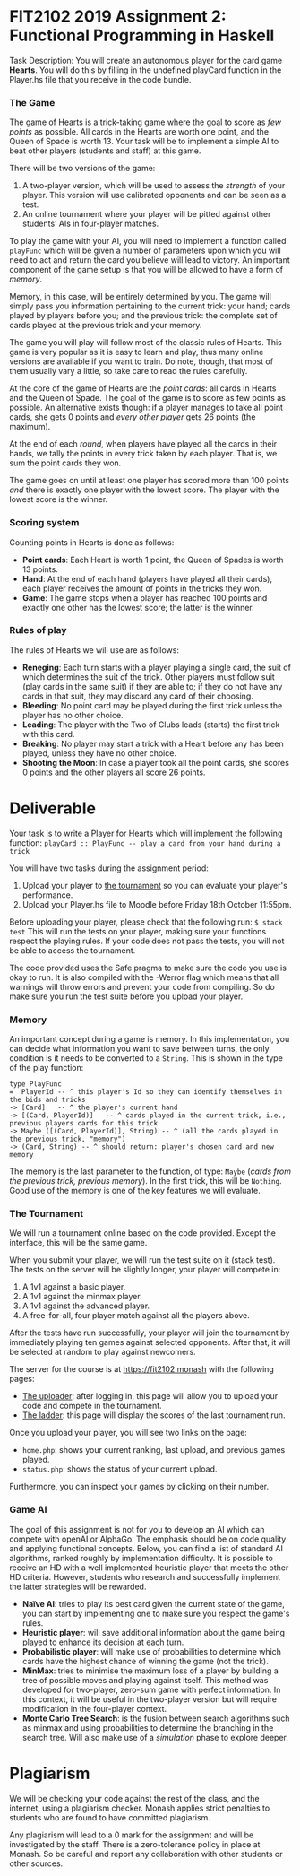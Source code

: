 # FIT2102 2019 Assignment 2: Functional Programming in Haskell
Task Description: 
You will create an autonomous player for the card game **Hearts**. You will do this by filling in the undefined playCard function in the Player.hs file that you receive in the code bundle. 

### The Game
The game of [Hearts](https://en.wikipedia.org/wiki/Hearts_(card_game)) is a trick-taking game where the goal to score as *few points* as possible.  All cards in the Hearts are worth one point, and the Queen of Spade is worth 13.  Your task will be to implement a simple AI to beat other players (students and staff) at this game.

There will be two versions of the game:
1. A two-player version, which will be used to assess the *strength* of your player.  This version will use calibrated opponents and can be seen as a test.
2. An online tournament where your player will be pitted against other students’ AIs in four-player matches.

To play the game with your AI, you will need to implement a function called `playFunc` which will be given a number of parameters upon which you will need to act and return the card you believe will lead to victory.  An important component of the game setup is that you will be allowed to have a form of *memory*.

Memory, in this case, will be entirely determined by you.  The game will simply pass you information pertaining to the current trick: your hand; cards played by players before you; and the previous trick: the complete set of cards played at the previous trick and your memory.

The game you will play will follow most of the classic rules of Hearts.  This game is very popular as it is easy to learn and play, thus many online versions are available if you want to train.  Do note, though, that most of them usually vary a little, so take care to read the rules carefully.

At the core of the game of Hearts are the *point cards*: all cards in Hearts and the Queen of Spade.  The goal of the game is to score as few points as possible.  An alternative exists though: if a player manages to take all point cards, she gets 0 points and *every other player* gets 26 points (the maximum).

At the end of each *round*, when players have played all the cards in their hands, we tally the points in every trick taken by each player.  That is, we sum the point cards they won.

The game goes on until at least one player has scored more than 100 points *and* there is exactly one player with the lowest score.  The player with the lowest score is the winner.

### Scoring system
Counting points in Hearts is done as follows:
- **Point cards**: Each Heart is worth 1 point, the Queen of Spades is worth 13 points.
- **Hand**: At the end of each hand (players have played all their cards), each player receives the amount of points in the tricks they won.
- **Game**: The game stops when a player has reached 100 points and exactly one other has the lowest score; the latter is the winner.

### Rules of play
The rules of Hearts we will use are as follows:
- **Reneging**: Each turn starts with a player playing a single card, the suit of which determines the suit of the trick.  Other players must follow suit (play cards in the same suit) if they are able to; if they do not have any cards in that suit, they may discard any card of their choosing.
- **Bleeding**: No point card may be played during the first trick unless the player has no other choice.
- **Leading**: The player with the Two of Clubs leads (starts) the first trick with this card.
- **Breaking**: No player may start a trick with a Heart before any has been played, unless they have no other choice.
- **Shooting the Moon**: In case a player took all the point cards, she scores 0 points and the other players all score 26 points.

# Deliverable
Your task is to write a Player for Hearts which will implement the following function:
`playCard :: PlayFunc -- play a card from your hand during a trick`

You will have two tasks during the assignment period:
1. Upload your player to [the tournament](https://fit2102.monash/uploader/) so you can evaluate your player's performance.
2. Upload your Player.hs file to Moodle before Friday 18th October 11:55pm.

Before uploading your player, please check that the following run:
`$ stack test`
This will run the tests on your player, making sure your functions respect the playing rules. If your code does not pass the tests, you will not be able to access the tournament. 

The code provided uses the Safe pragma to make sure the code you use is okay to run. It is also compiled with the -Werror flag which means that all warnings will throw errors and prevent your code from compiling. So do make sure you run the test suite before you upload your player.

### Memory
An important concept during a game is memory. In this implementation, you can decide what information you want to save between turns, the only condition is it needs to be converted to a `String`. This is shown in the type of the play function:
```
type PlayFunc
=  PlayerId -- ^ this player's Id so they can identify themselves in the bids and tricks
-> [Card]   -- ^ the player's current hand
-> [(Card, PlayerId)]   -- ^ cards played in the current trick, i.e., previous players cards for this trick
-> Maybe ([(Card, PlayerId)], String) -- ^ (all the cards played in the previous trick, "memory")
-> (Card, String) -- ^ should return: player's chosen card and new memory
```
The memory is the last parameter to the function, of type: `Maybe` (*cards from the previous trick, previous memory*). 
In the first trick, this will be `Nothing`. Good use of the memory is one of the key features we will evaluate.

### The Tournament
We will run a tournament online based on the code provided. Except the interface, this will be the same game. 

When you submit your player, we will run the test suite on it (stack test). The tests on the server will be slightly longer, your player will compete in:
1. A 1v1 against a basic player.
2. A 1v1 against the minmax player.
3. A 1v1 against the advanced player.
4. A free-for-all, four player match against all the players above.

After the tests have run successfully, your player will join the tournament by immediately playing ten games against selected opponents. After that, it will be selected at random to play against newcomers.

The server for the course is at <https://fit2102.monash> with the following pages:
- [The uploader](https://fit2102.monash/uploader/): after logging in, this page will allow you to upload your code and compete in the tournament.
- [The ladder](https://fit2102.monash/ladder.php): this page will display the scores of the last tournament run.

Once you upload your player, you will see two links on the page:
- `home.php`: shows your current ranking, last upload, and previous games played.
- `status.php`: shows the status of your current upload.

Furthermore, you can inspect your games by clicking on their number.

### Game AI
The goal of this assignment is not for you to develop an AI which can compete with openAI or AlphaGo.  The emphasis should be on code quality and applying functional concepts.  Below, you can find a list of standard AI algorithms, ranked roughly by implementation difficulty.  It is possible to receive an HD with a well implemented heuristic player that meets the other HD criteria.  However, students who research and successfully implement the latter strategies will be rewarded.

- **Naïve AI**: tries to play its best card given the current state of the game, you can start by implementing one to make sure you respect the game's rules.
- **Heuristic player**: will save additional information about the game being played to enhance its decision at each turn.
- **Probabilistic player**: will make use of probabilities to determine which cards have the highest chance of winning the game (not the trick).
- **MinMax**: tries to minimise the maximum loss of a player by building a tree of possible moves and playing against itself.  This method was developed for two-player, zero-sum game with perfect information.  In this context, it will be useful in the two-player version but will require modification in the four-player context.
- **Monte Carlo Tree Search**: is the fusion between search algorithms such as minmax and using probabilities to determine the branching in the search tree.  Will also make use of a *simulation* phase to explore deeper.

# Plagiarism
We will be checking your code against the rest of the class, and the internet, using a plagiarism checker. Monash applies strict penalties to students who are found to have committed plagiarism.

Any plagiarism will lead to a 0 mark for the assignment and will be investigated by the staff.  There is a zero-tolerance policy in place at Monash.  So be careful and report any collaboration with other students or other sources.

